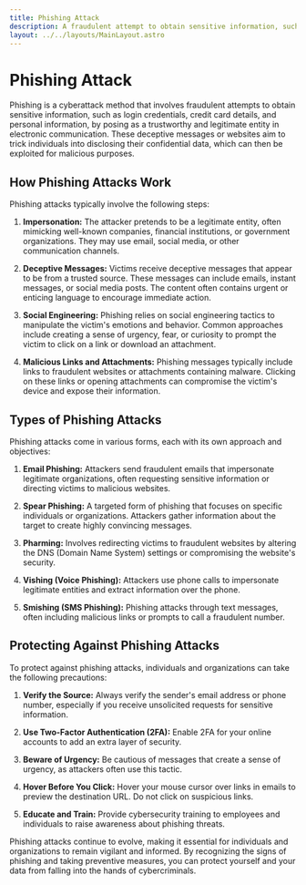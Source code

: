 ```yaml
---
title: Phishing Attack
description: A fraudulent attempt to obtain sensitive information, such as login credentials and credit card details, by posing as a trustworthy entity in electronic communication.
layout: ../../layouts/MainLayout.astro
---
```


# Phishing Attack

Phishing is a cyberattack method that involves fraudulent attempts to obtain sensitive information, such as login credentials, credit card details, and personal information, by posing as a trustworthy and legitimate entity in electronic communication. These deceptive messages or websites aim to trick individuals into disclosing their confidential data, which can then be exploited for malicious purposes.

## How Phishing Attacks Work

Phishing attacks typically involve the following steps:

1. **Impersonation:** The attacker pretends to be a legitimate entity, often mimicking well-known companies, financial institutions, or government organizations. They may use email, social media, or other communication channels.

2. **Deceptive Messages:** Victims receive deceptive messages that appear to be from a trusted source. These messages can include emails, instant messages, or social media posts. The content often contains urgent or enticing language to encourage immediate action.

3. **Social Engineering:** Phishing relies on social engineering tactics to manipulate the victim's emotions and behavior. Common approaches include creating a sense of urgency, fear, or curiosity to prompt the victim to click on a link or download an attachment.

4. **Malicious Links and Attachments:** Phishing messages typically include links to fraudulent websites or attachments containing malware. Clicking on these links or opening attachments can compromise the victim's device and expose their information.

## Types of Phishing Attacks

Phishing attacks come in various forms, each with its own approach and objectives:

1. **Email Phishing:** Attackers send fraudulent emails that impersonate legitimate organizations, often requesting sensitive information or directing victims to malicious websites.

2. **Spear Phishing:** A targeted form of phishing that focuses on specific individuals or organizations. Attackers gather information about the target to create highly convincing messages.

3. **Pharming:** Involves redirecting victims to fraudulent websites by altering the DNS (Domain Name System) settings or compromising the website's security.

4. **Vishing (Voice Phishing):** Attackers use phone calls to impersonate legitimate entities and extract information over the phone.

5. **Smishing (SMS Phishing):** Phishing attacks through text messages, often including malicious links or prompts to call a fraudulent number.

## Protecting Against Phishing Attacks

To protect against phishing attacks, individuals and organizations can take the following precautions:

1. **Verify the Source:** Always verify the sender's email address or phone number, especially if you receive unsolicited requests for sensitive information.

2. **Use Two-Factor Authentication (2FA):** Enable 2FA for your online accounts to add an extra layer of security.

3. **Beware of Urgency:** Be cautious of messages that create a sense of urgency, as attackers often use this tactic.

4. **Hover Before You Click:** Hover your mouse cursor over links in emails to preview the destination URL. Do not click on suspicious links.

5. **Educate and Train:** Provide cybersecurity training to employees and individuals to raise awareness about phishing threats.

Phishing attacks continue to evolve, making it essential for individuals and organizations to remain vigilant and informed. By recognizing the signs of phishing and taking preventive measures, you can protect yourself and your data from falling into the hands of cybercriminals.
